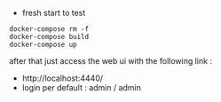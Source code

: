 
* fresh start to test

```
docker-compose rm -f
docker-compose build
docker-compose up
```

after that just access the web ui with the following link :
* http://localhost:4440/
* login per default : admin / admin
